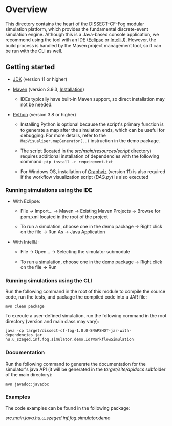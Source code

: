 # Overview

This directory contains the heart of the DISSECT-CF-Fog modular simulation platform, which provides the fundamental discrete-event simulation engine. Although this is a Java-based console application, we recommend using the tool with an IDE ([Eclipse] or [IntelliJ]). However, the build process is handled by the Maven project management tool, so it can be run with the CLI as well.


## Getting started

* [JDK] (version 11 or higher)

* [Maven] (version 3.9.3, [Installation]) 

	* IDEs typically have built-in Maven support, so direct installation may not be needed.

* [Python] (version 3.8 or higher)
 
	* Installing Python is optional because the script's primary function is to generate a map after the simulation ends, which can be useful for debugging. For more details, refer to the `MapVisualiser.mapGenerator(..)` instruction in the demo package. 
	
	* The script (located in the *src/main/resources/script* directory) requires additional installation of dependencies with the following command: `pip install -r requirement.txt`
	
	* For Windows OS, installation of [Graphviz] (version 11) is also required if the workflow visualization script (*DAG.py*) is also executed

### Running simulations using the IDE

* With Eclipse:

	* File -> Import... -> Maven -> Existing Maven Projects -> Browse for pom.xml located in the root of the project

	* To run a simulation, choose one in the demo package -> Right click on the file -> Run As -> Java Application
	
* With IntelliJ:
 	
 	* File -> Open... -> Selecting the simulator submodule
 	
 	* To run a simulation, choose one in the demo package -> Right click on the file -> Run 
	
### Running simulations using the CLI

Run the following command in the root of this module to compile the source code, run the tests, and package the compiled code into a JAR file: 

`mvn clean package`

To execute a user-defined simulation, run the following command in the root directory (version and main class may vary):

`java -cp target/dissect-cf-fog-1.0.0-SNAPSHOT-jar-with-dependencies.jar hu.u_szeged.inf.fog.simulator.demo.IoTWorkflowSimulation`

### Documentation

Run the following command to generate the documentation for the simulator's java API (it will be generated in the *target/site/apidocs* subfolder of the main directory):

`mvn javadoc:javadoc`

### Examples

The code examples can be found in the following package:

*src.main.java.hu.u_szeged.inf.fog.simulator.demo*


[Eclipse]: https://www.eclipse.org/downloads/
[IntelliJ]: https://www.jetbrains.com/idea/download
[JDK]: https://www.oracle.com/java/technologies/javase/jdk11-archive-downloads.html
[Maven]: https://maven.apache.org/download.cgi
[Installation]: https://maven.apache.org/install.html
[Python]: https://www.python.org/downloads/
[Graphviz]: https://graphviz.org/download/
